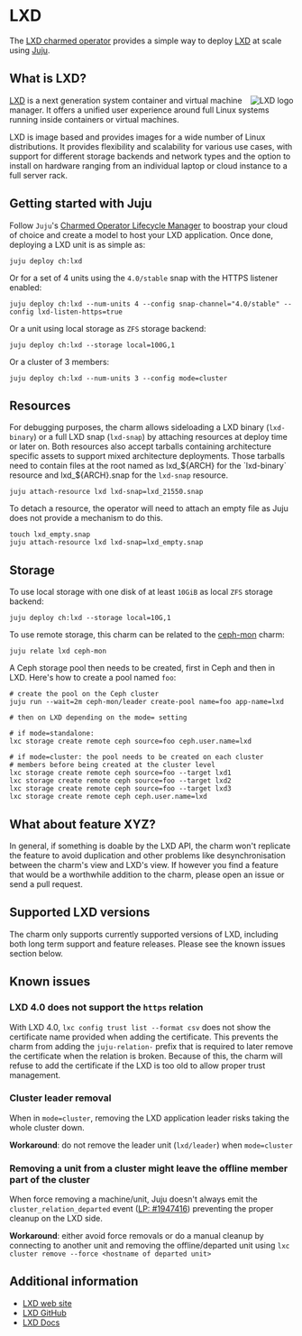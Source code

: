 # LXD

The [LXD charmed operator](https://github.com/canonical/charm-lxd) provides a simple way to deploy [LXD](https://ubuntu.com/lxd) at scale using [Juju](https://jaas.ai/).

## What is LXD?

<img align="right" alt="LXD logo" src="https://documentation.ubuntu.com/lxd/en/latest/_static/tag.png">

[LXD](https://linuxcontainers.org/lxd/introduction/) is a next generation system container and virtual machine manager. It offers a unified user experience around full Linux systems running inside containers or virtual machines.

LXD is image based and provides images for a wide number of Linux distributions. It provides flexibility and scalability for various use cases, with support for different storage backends and network types and the option to install on hardware ranging from an individual laptop or cloud instance to a full server rack.

## Getting started with Juju

Follow `Juju`'s [Charmed Operator Lifecycle Manager](https://juju.is/docs/olm) to boostrap your cloud of choice and create a model to host your LXD application. Once done, deploying a LXD unit is as simple as:

```shell
juju deploy ch:lxd
```

Or for a set of 4 units using the `4.0/stable` snap with the HTTPS listener enabled:

```shell
juju deploy ch:lxd --num-units 4 --config snap-channel="4.0/stable" --config lxd-listen-https=true
```

Or a unit using local storage as `ZFS` storage backend:

```shell
juju deploy ch:lxd --storage local=100G,1
```

Or a cluster of 3 members:

```shell
juju deploy ch:lxd --num-units 3 --config mode=cluster
```

## Resources

For debugging purposes, the charm allows sideloading a LXD binary (`lxd-binary`) or a full LXD snap (`lxd-snap`) by attaching resources at deploy time or later on. Both resources also accept tarballs containing architecture specific assets to support mixed architecture deployments. Those tarballs need to contain files at the root named as lxd_${ARCH} for the `lxd-binary` resource and lxd_${ARCH}.snap for the `lxd-snap` resource.

```shell
juju attach-resource lxd lxd-snap=lxd_21550.snap
```

To detach a resource, the operator will need to attach an empty file as Juju does not provide a mechanism to do this.

```shell
touch lxd_empty.snap
juju attach-resource lxd lxd-snap=lxd_empty.snap
```

## Storage

To use local storage with one disk of at least `10GiB` as local `ZFS` storage backend:

```shell
juju deploy ch:lxd --storage local=10G,1
```

To use remote storage, this charm can be related to the [ceph-mon](https://charmhub.io/ceph-mon) charm:

```shell
juju relate lxd ceph-mon
```

A Ceph storage pool then needs to be created, first in Ceph and then in LXD. Here's how to create a pool named `foo`:

```shell
# create the pool on the Ceph cluster
juju run --wait=2m ceph-mon/leader create-pool name=foo app-name=lxd

# then on LXD depending on the mode= setting

# if mode=standalone:
lxc storage create remote ceph source=foo ceph.user.name=lxd

# if mode=cluster: the pool needs to be created on each cluster
# members before being created at the cluster level
lxc storage create remote ceph source=foo --target lxd1
lxc storage create remote ceph source=foo --target lxd2
lxc storage create remote ceph source=foo --target lxd3
lxc storage create remote ceph ceph.user.name=lxd
```

## What about feature XYZ?

In general, if something is doable by the LXD API, the charm won't replicate the feature to avoid duplication and other problems like desynchronisation between the charm's view and LXD's view. If however you find a feature that would be a worthwhile addition to the charm, please open an issue or send a pull request.

## Supported LXD versions

The charm only supports currently supported versions of LXD, including both long term support and feature releases. Please see the known issues section below.

## Known issues

### LXD 4.0 does not support the `https` relation

With LXD 4.0, `lxc config trust list --format csv` does not show the certificate name provided when adding the certificate. This prevents the charm from adding the `juju-relation-` prefix that is required to later remove the certificate when the relation is broken. Because of this, the charm will refuse to add the certificate if the LXD is too old to allow proper trust management.

### Cluster leader removal

When in `mode=cluster`, removing the LXD application leader risks taking the whole cluster down.

**Workaround**: do not remove the leader unit (`lxd/leader`) when `mode=cluster`

### Removing a unit from a cluster might leave the offline member part of the cluster

When force removing a machine/unit, Juju doesn't always emit the `cluster_relation_departed` event ([LP: #1947416](https://bugs.launchpad.net/bugs/1947416)) preventing the proper cleanup on the LXD side.

**Workaround**: either avoid force removals or do a manual cleanup by connecting to another unit and removing the offline/departed unit using `lxc cluster remove --force <hostname of departed unit>`

## Additional information

- [LXD web site](https://ubuntu.com/lxd)
- [LXD GitHub](https://github.com/canonical/lxd/)
- [LXD Docs](https://documentation.ubuntu.com/lxd/en/latest/)
